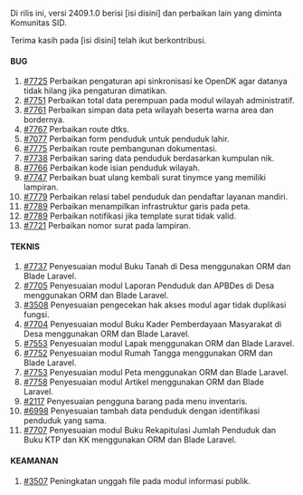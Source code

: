 Di rilis ini, versi 2409.1.0 berisi [isi disini] dan perbaikan lain yang diminta Komunitas SID.

Terima kasih pada [isi disini] telah ikut berkontribusi.

#### BUG

1. [#7725](https://github.com/OpenSID/OpenSID/issues/7725) Perbaikan pengaturan api sinkronisasi ke OpenDK agar datanya tidak hilang jika pengaturan dimatikan.
2. [#7751](https://github.com/OpenSID/OpenSID/issues/7751) Perbaikan total data perempuan pada modul wilayah administratif.
3. [#7761](https://github.com/OpenSID/OpenSID/issues/7761) Perbaikan simpan data peta wilayah beserta warna area dan bordernya.
4. [#7767](https://github.com/OpenSID/OpenSID/issues/7767) Perbaikan route dtks.
5. [#7077](https://github.com/OpenSID/OpenSID/issues/7077) Perbaikan form penduduk untuk penduduk lahir.
6. [#7775](https://github.com/OpenSID/OpenSID/issues/7775) Perbaikan route pembangunan dokumentasi.
7. [#7738](https://github.com/OpenSID/OpenSID/issues/7738) Perbaikan saring data penduduk berdasarkan kumpulan nik.
8. [#7766](https://github.com/OpenSID/OpenSID/issues/7766) Perbaikan kode isian penduduk wilayah.
9. [#7747](https://github.com/OpenSID/OpenSID/issues/7747) Perbaikan buat ulang kembali surat tinymce yang memiliki lampiran.
10. [#7779](https://github.com/OpenSID/OpenSID/issues/7779) Perbaikan relasi tabel penduduk dan pendaftar layanan mandiri.
11. [#7789](https://github.com/OpenSID/OpenSID/issues/7789) Perbaikan menampilkan infrastruktur garis pada peta.
12. [#7789](https://github.com/OpenSID/OpenSID/issues/7789) Perbaikan notifikasi jika template surat tidak valid.
13. [#7721](https://github.com/OpenSID/OpenSID/issues/7721) Perbaikan nomor surat pada lampiran.


#### TEKNIS

1. [#7737](https://github.com/OpenSID/OpenSID/issues/7737) Penyesuaian modul Buku Tanah di Desa menggunakan ORM dan Blade Laravel.
2. [#7705](https://github.com/OpenSID/OpenSID/issues/7705) Penyesuaian modul Laporan Penduduk dan APBDes di Desa menggunakan ORM dan Blade Laravel.
3. [#3508](https://github.com/OpenSID/premium/issues/3508) Penyesuaian pengecekan hak akses modul agar tidak duplikasi fungsi.
4. [#7704](https://github.com/OpenSID/OpenSID/issues/7704) Penyesuaian modul Buku Kader Pemberdayaan Masyarakat di Desa menggunakan ORM dan Blade Laravel.
5. [#7553](https://github.com/OpenSID/OpenSID/issues/7553) Penyesuaian modul Lapak menggunakan ORM dan Blade Laravel.
6. [#7752](https://github.com/OpenSID/OpenSID/issues/7752) Penyesuaian modul Rumah Tangga menggunakan ORM dan Blade Laravel.
7. [#7753](https://github.com/OpenSID/OpenSID/issues/7753) Penyesuaian modul Peta menggunakan ORM dan Blade Laravel.
8. [#7758](https://github.com/OpenSID/OpenSID/issues/7758) Penyesuaian modul Artikel menggunakan ORM dan Blade Laravel.
9. [#2117](https://github.com/OpenSID/OpenSID/issues/2117) Penyesuaian pengguna barang pada menu inventaris.
10. [#6998](https://github.com/OpenSID/OpenSID/issues/6998) Penyesuaian tambah data penduduk dengan identifikasi penduduk yang sama.
11. [#7707](https://github.com/OpenSID/OpenSID/issues/7707) Penyesuaian modul Buku Rekapitulasi Jumlah Penduduk dan Buku KTP dan KK menggunakan ORM dan Blade Laravel.


#### KEAMANAN

1. [#3507](https://github.com/OpenSID/premium/issues/3507) Peningkatan unggah file pada modul informasi publik.

